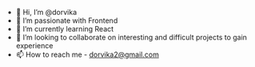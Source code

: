 - 👋 Hi, I’m @dorvika
- 👀 I’m passionate with Frontend
- 🌱 I’m currently learning React
- 💞️ I’m looking to collaborate on interesting and difficult projects to gain experience
- 📫 How to reach me - dorvika2@gmail.com

<!---
dorvika/dorvika is a ✨ special ✨ repository because its `README.md` (this file) appears on your GitHub profile.
You can click the Preview link to take a look at your changes.
--->
